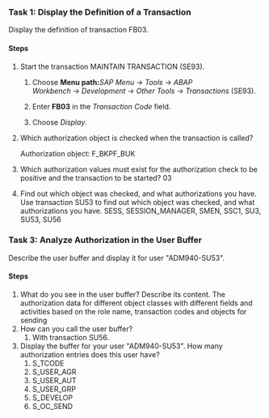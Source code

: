 ### Task 1: Display the Definition of a Transaction

Display the definition of transaction FB03.

#### Steps

1. Start the transaction MAINTAIN TRANSACTION (SE93).
    
    1. Choose **Menu path:**_SAP Menu_ → _Tools_ → _ABAP Workbench_ → _Development_ → _Other Tools_ → _Transactions_ (SE93).
        
    2. Enter **FB03** in the _Transaction Code_ field.
        
    3. Choose _Display_.
        
2. Which authorization object is checked when the transaction is called?
    
    Authorization object: F_BKPF_BUK

3. Which authorization values must exist for the authorization check to be positive and the transaction to be started?
		03
4. Find out which object was checked, and what authorizations you have. Use transaction SU53 to find out which object was checked, and what authorizations you have.
		SESS, SESSION_MANAGER, SMEN, SSC1, SU3, SU53, SU56

### Task 3: Analyze Authorization in the User Buffer

Describe the user buffer and display it for user "ADM940-SU53".

#### Steps

1. What do you see in the user buffer? Describe its content.
	 The authorization data for different object classes with different fields and activities based on the role name, transaction codes and objects for sending
2. How can you call the user buffer?
    1. With transaction SU56.
3. Display the buffer for your user "ADM940-SU53". How many authorization entries does this user have?
	1. S_TCODE
	2. S_USER_AGR
	3. S_USER_AUT
	4. S_USER_GRP
	5. S_DEVELOP
	6. S_OC_SEND